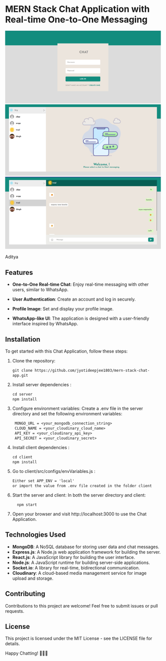 # MERN Stack Chat Application with Real-time One-to-One Messaging

![ChatApp Screenshot](/demo/login.png)
![ChatApp Screenshot](/demo/chat_page.png)
![ChatApp Screenshot](/demo/chats.png)

Aditya

## Features

- **One-to-One Real-time Chat**: Enjoy real-time messaging with other users, similar to WhatsApp.

- **User Authentication**: Create an account and log in securely.

- **Profile Image**: Set and display your profile image.

- **WhatsApp-like UI**: The application is designed with a user-friendly interface inspired by WhatsApp.

## Installation

To get started with this Chat Application, follow these steps:

1. Clone the repository:

   ```shell
   git clone https://github.com/jyotideepjee1803/mern-stack-chat-app.git

2. Install server dependencies :

    ```shell
    cd server
    npm install
    
3. Configure environment variables:
   Create a .env file in the server directory and set the following environment variables:
   
   ```shell
    MONGO_URL = <your_mongodb_connection_string>
    CLOUD_NAME = <your_cloudinary_cloud_name>
    API_KEY = <your_cloudinary_api_key>
    API_SECRET = <your_cloudinary_secret>

4. Install client dependencies :

    ```shell
    cd client
    npm install

5. Go to client/src/configs/envVariables.js :
    ``` 
    Either set APP_ENV = 'local'
    or import the value from .env file created in the folder client
6.  Start the server and client:
   In both the server directory and client:
    ```shell
      npm start
    
7.  Open your browser and visit http://localhost:3000 to use the Chat Application.


## Technologies Used

- **MongoDB**: A NoSQL database for storing user data and chat messages.
- **Express.js**: A Node.js web application framework for building the server.
- **React.js**: A JavaScript library for building the user interface.
- **Node.js**: A JavaScript runtime for building server-side applications.
- **Socket.io**: A library for real-time, bidirectional communication.
- **Cloudinary**: A cloud-based media management service for image upload and storage.

## Contributing
Contributions to this project are welcome! Feel free to submit issues or pull requests.

## License
This project is licensed under the MIT License - see the LICENSE file for details.

Happy Chatting! 🚀📱💬


    
